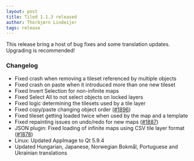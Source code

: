 ```yaml
---
layout: post
title: Tiled 1.1.3 released
author: Thorbjørn Lindeijer
tags: release
---
```


This release bring a host of bug fixes and some translation updates. Upgrading is recommended!

### Changelog

* Fixed crash when removing a tileset referenced by multiple objects
* Fixed crash on paste when it introduced more than one new tileset
* Fixed Invert Selection for non-infinite maps
* Fixed Select All to not select objects on locked layers
* Fixed logic determining the tilesets used by a tile layer
* Fixed copy/paste changing object order ([#1896](https://github.com/bjorn/tiled/issues/1896))
* Fixed tileset getting loaded twice when used by the map and a template
* Fixed repainting issues on undo/redo for new maps ([#1887](https://github.com/bjorn/tiled/issues/1887))
* JSON plugin: Fixed loading of infinite maps using CSV tile layer format ([#1878](https://github.com/bjorn/tiled/issues/1878))
* Linux: Updated AppImage to Qt 5.9.4
* Updated Hungarian, Japanese, Norwegian Bokmål, Portuguese and Ukrainian translations
